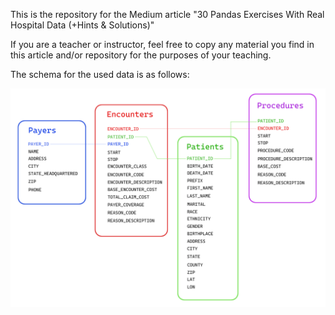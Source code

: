 This is the repository for the Medium article "30 Pandas Exercises With Real Hospital Data (+Hints & Solutions)"

If you are a teacher or instructor, feel free to copy any material you find in this article and/or repository for the purposes of your teaching.

The schema for the used data is as follows:

![alt text](schema.png)
